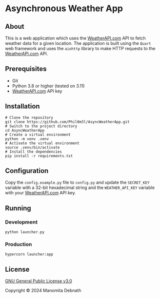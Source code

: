 # Asynchronous Weather App

## About

This is a web application which uses the [WeatherAPI.com](https://www.weatherapi.com/) API to fetch weather data for a given location. The application is built using the `Quart` web framework and uses the `aiohttp` library to make HTTP requests to the [WeatherAPI.com](https://www.weatherapi.com/) API.

## Prerequisites

- Git
- Python 3.8 or higher (tested on 3.11)
- [WeatherAPI.com](https://www.weatherapi.com/) API key

## Installation

```shell
# Clone the repository
git clone https://github.com/Phil0m3l/AsyncWeatherApp.git
# Switch to the project directory
cd AsyncWeatherApp
# Create a virtual environment
python -m venv .venv
# Activate the virtual environment
source .venv/bin/activate
# Install the dependencies
pip install -r requirements.txt
```

## Configuration

Copy the `config.example.py` file to `config.py` and update the `SECRET_KEY` variable with a 32-bit hexadecimal string and the `WEATHER_API_KEY` variable with your [WeatherAPI.com](https://www.weatherapi.com/) API key.

## Running

### Development

```shell
python launcher.py
```

### Production

```shell
hypercorn launcher:app
```

## License

[GNU General Public License v3.0](LICENSE)

Copyright &copy; 2024 Manomita Debnath
